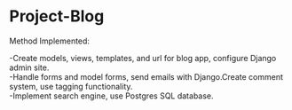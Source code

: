 # Project-Blog

Method Implemented:

-Create models, views, templates, and url for blog app, configure Django admin site.  
-Handle forms and model forms, send emails with Django.Create comment system, use tagging functionality.  
-Implement search engine, use Postgres SQL database.
